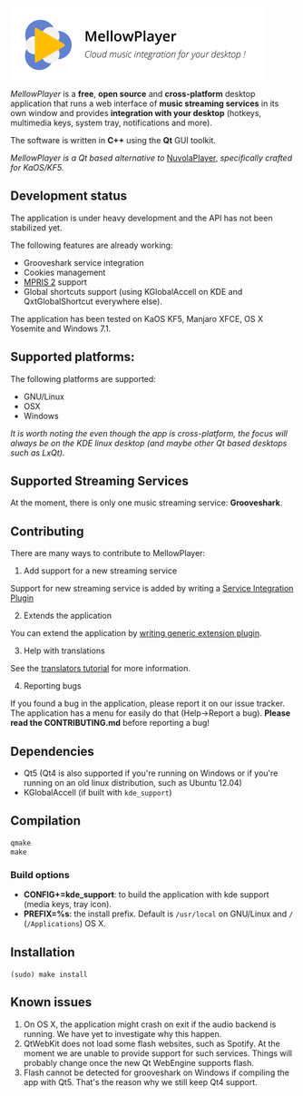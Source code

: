 ![MellowPlayer banner](/banner.png)

*MellowPlayer* is a **free**, **open source** and **cross-platform** desktop application
that runs a web interface of **music streaming services** in its own window and
provides **integration with your desktop** (hotkeys, multimedia keys, system tray,
notifications and more).

The software is written in **C++** using the **Qt** GUI toolkit.

*MellowPlayer is a Qt based alternative to* [NuvolaPlayer](https://tiliado.eu/nuvolaplayer/), 
*specifically crafted for KaOS/KF5.*

## Development status

The application is under heavy development and the API has not been stabilized yet.

The following features are already working:

- Grooveshark service integration
- Cookies management
- [MPRIS 2](http://specifications.freedesktop.org/mpris-spec/latest/) support
- Global shortcuts support (using KGlobalAccell on KDE and QxtGlobalShortcut everywhere else).

The application has been tested on KaOS KF5, Manjaro XFCE, OS X Yosemite and Windows 7.1.

## Supported platforms:

The following platforms are supported:

- GNU/Linux
- OSX
- Windows

*It is worth noting the even though the app is cross-platform, the focus will always be 
on the KDE linux desktop (and maybe other Qt based desktops such as LxQt).*

## Supported Streaming Services

At the moment, there is only one music streaming service: **Grooveshark**.

## Contributing

There are many ways to contribute to MellowPlayer:

1) Add support for a new streaming service

Support for new streaming service is added by writing a [Service Integration Plugin]()

2) Extends the application

You can extend the application by [writing generic extension plugin]().

3) Help with translations

See the [translators tutorial]() for more information.

4) Reporting bugs

If you found a bug in the application, please report it on our issue tracker. The application 
has a menu for easily do that (Help->Report a bug). **Please read the CONTRIBUTING.md** before
reporting a bug!


## Dependencies

- Qt5 (Qt4 is also supported if you're running on Windows or if you're running on an old linux distribution, such as Ubuntu 12.04)
- KGlobalAccell (if built with ``kde_support``)


## Compilation

```
qmake
make 
```

### Build options

- **CONFIG+=kde_support**: to build the application with kde support (media keys, tray icon).
- **PREFIX=%s**: the install prefix. Default is ``/usr/local`` on GNU/Linux and ``/`` (``/Applications``) OS X.


## Installation

``` (sudo) make install ```

## Known issues

1) On OS X, the application might crash on exit if the audio backend is running. We have yet to investigate why this happen.
2) QtWebKit does not load some flash websites, such as Spotify. At the moment we are unable to provide
   support for such services. Things will probably change once the new Qt WebEngine supports flash.
3) Flash cannot be detected for grooveshark on Windows if compiling the app with Qt5. That's the reason
   why we still keep Qt4 support.
